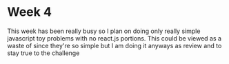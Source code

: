 # Week 4

This week has been really busy so I plan on doing only really simple javascript toy problems with no react.js portions. This could be viewed as a waste of since they're so simple but I am doing it anyways as review and to stay true to the challenge 
